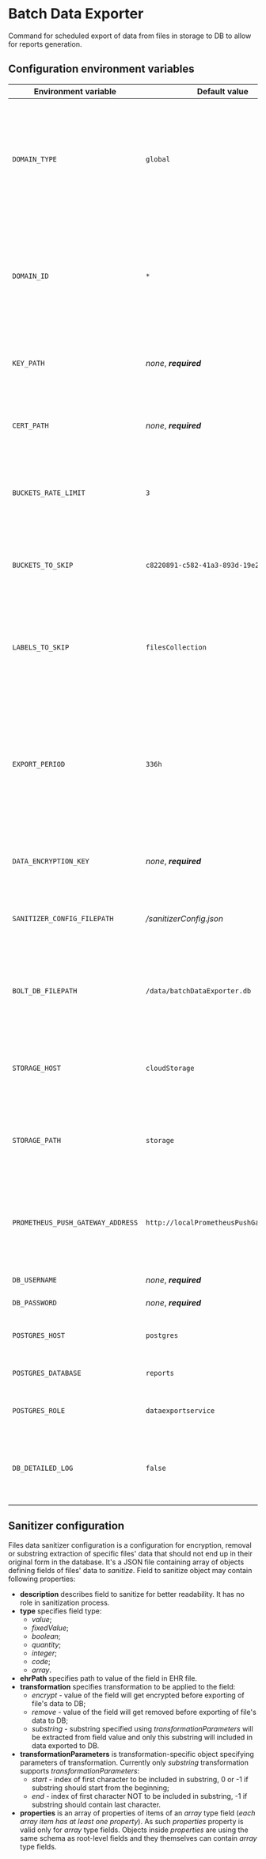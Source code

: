 # Batch Data Exporter

Command for scheduled export of data from files in storage to DB to allow for reports generation.

## Configuration environment variables

| Environment variable              | Default value                            | Description                                                                                                                                                                     |
| --------------------------------- | ---------------------------------------- | ------------------------------------------------------------------------------------------------------------------------------------------------------------------------------- |
| `DOMAIN_TYPE`                     | `global`                                 | _Domain in which component is operating, normally it should be 'cloud' for all cloud components and 'clinic' for local components._                                             |
| `DOMAIN_ID`                       | `*`                                      | _Domain in which component is operating, normally it should be '_' for all cloud components and clinic ID for local components.\*                                               |
| `KEY_PATH`                        | _none_, **_required_**                   | _Path to service's private key (PEM-formatted file)._                                                                                                                           |
| `CERT_PATH`                       | _none_, **_required_**                   | _Path to service's public key (PEM-formatted file)._                                                                                                                            |
| `BUCKETS_RATE_LIMIT`              | `3`                                      | _Specifies maximum number of buckets that can be synced in parallel._                                                                                                           |
| `BUCKETS_TO_SKIP`                 | `c8220891-c582-41a3-893d-19e211985db5`   | _Comma-separated list of bucket IDs from which files data are not to be exported._                                                                                              |
| `LABELS_TO_SKIP`                  | `filesCollection`                        | _Comma-separated list of labels to skip. Data from files containing any of those level is not to be exported._                                                                  |
| `EXPORT_PERIOD`                   | `336h`                                   | _Time period of data to be exported counting from last successful run. Valid units are: `ns`, `us`, `ms`, `s`, `m` and `h`. On default it's set to 336h which equals 2 weeks. _ |
| `DATA_ENCRYPTION_KEY`             | _none_, **_required_**                   | _Base64-encoded data encryption key for sanitizer._                                                                                                                             |  |
| `SANITIZER_CONFIG_FILEPATH`       | _/sanitizerConfig.json_                  | _*Path to JSON file with configuration of fields to sanitize for data sanitizer*._                                                                                              |
| `BOLT_DB_FILEPATH`                | `/data/batchDataExporter.db`             | _Path to Bolt DB file in which command saves datetime of last succesful run._                                                                                                   |
| `STORAGE_HOST`                    | `cloudStorage`                           | _Hostname of source Storage API, used as source storage for sync._                                                                                                              |
| `STORAGE_PATH`                    | `storage`                                | _Root path of source Storage API, used as source storage for sync._                                                                                                             |  |  |
| `PROMETHEUS_PUSH_GATEWAY_ADDRESS` | `http://localPrometheusPushGateway:9091` | _Full address of Prometheus Push Gateway to push metrics from a single run of the command._                                                                                     |
| `DB_USERNAME`                     | _none_, **_required_**                   | _PostgreSQL DB username._                                                                                                                                                       |
| `DB_PASSWORD`                     | _none_, **_required_**                   | _PostgreSQL DB password._                                                                                                                                                       |
| `POSTGRES_HOST`                   | `postgres`                               | _Hostname on which postgres is exposed on._                                                                                                                                     |
| `POSTGRES_DATABASE`               | `reports`                                | _Postgres database to connect to._                                                                                                                                              |
| `POSTGRES_ROLE`                   | `dataexportservice`                      | _Postgres role to assume once connected._                                                                                                                                       |
| `DB_DETAILED_LOG`                 | `false`                                  | _Allows to enable detailed DB statements log, otherwise only errors are printed._                                                                                               |

## Sanitizer configuration

Files data sanitizer configuration is a configuration for encryption, removal or substring extraction of specific files' data that should not end up in their original form in the database. It's a JSON file containing array of objects defining fields of files' data to _sanitize_. Field to sanitize object may contain following properties:

*   **description** describes field to sanitize for better readability. It has no role in sanitization process.
*   **type** specifies field type:
    *   _value_;
    *   _fixedValue_;
    *   _boolean_;
    *   _quantity_;
    *   _integer_;
    *   _code_;
    *   _array_.
*   **ehrPath** specifies path to value of the field in EHR file.
*   **transformation** specifies transformation to be applied to the field:
    *   _encrypt_ - value of the field will get encrypted before exporting of file's data to DB;
    *   _remove_ - value of the field will get removed before exporting of file's data to DB;
    *   _substring_ - substring specified using _transformationParameters_ will be extracted from field value and only this substring will included in data exported to DB.
*   **transformationParameters** is transformation-specific object specifying parameters of transformation. Currently only _substring_ transformation supports _transformationParameters_:
    *   _start_ - index of first character to be included in substring, 0 or -1 if substring should start from the beginning;
    *   _end_ - index of first character NOT to be included in substring, -1 if substring should contain last character.
*   **properties** is an array of properties of items of an _array_ type field (_each array item has at least one property_). As such _properties_ property is valid only for _array_ type fields. Objects inside _properties_ are using the same schema as root-level fields and they themselves can contain _array_ type fields.
